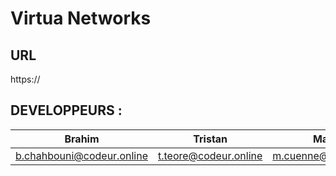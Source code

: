 # Virtua Networks

## URL

https://

## DEVELOPPEURS : 

Brahim | Tristan | Mathieu 
------------ | ------------- | -------------
b.chahbouni@codeur.online | t.teore@codeur.online | m.cuenne@codeur.online |